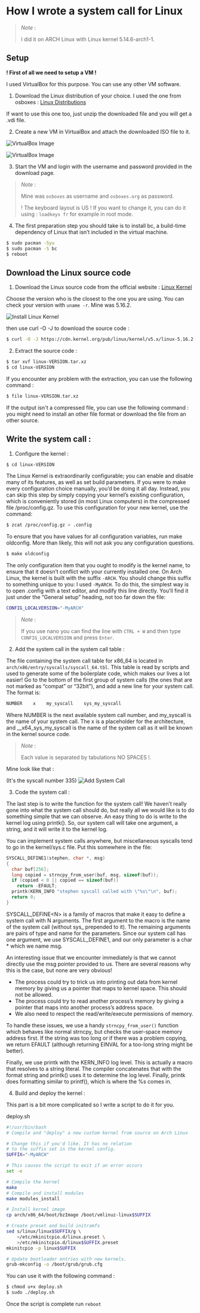# How I wrote a system call for Linux

> *Note* :
>
> I did it on ARCH Linux with Linux kernel 5.14.6-arch1-1.

## Setup

**! First of all we need to setup a VM !**

I used VirtualBox for this purpose. You can use any other VM software.

1. Download the Linux distribution of your choice. I used the one from osboxes : [Linux Distributions](https://www.osboxes.org/arch-linux/#archlinux-202109-vbox)

If want to use this one too, just unzip the downloaded file and you will get a .vdi file.

2. Create a new VM in VirtualBox and attach the downloaded ISO file to it.

![VirtualBox Image](virtualBox/1.png)

![VirtualBox Image](virtualBox/2.png)

3. Start the VM and login with the username and password provided in the download page.

> *Note* :
>
> Mine was `osboxes` as username and `osboxes.org` as password.
>
> ! The keyboard layout is US ! If you want to change it, you can do it using : `loadkeys fr` for example in root mode.

4. The first preparation step you should take is to install bc, a build-time dependency of Linux that isn’t included in the virtual machine.

```bash
$ sudo pacman -Syu
$ sudo pacman -S bc
$ reboot
```

## Download the Linux source code

1. Download the Linux source code from the official website : [Linux Kernel](https://cdn.kernel.org/pub/linux/kernel/v5.x/)

Choose the version who is the closest to the one you are using. You can check your version with `uname -r`. Mine was 5.16.2.

![Install Linux Kernel](install/1.png)

then use curl -O -J to download the source code :

```bash
$ curl -O -J https://cdn.kernel.org/pub/linux/kernel/v5.x/linux-5.16.2.tar.xz
```

2. Extract the source code :

```bash
$ tar xvf linux-VERSION.tar.xz
$ cd linux-VERSION
```

If you encounter any problem with the extraction, you can use the following command :

```bash
$ file linux-VERSION.tar.xz
```

If the output isn't a compressed file, you can use the following command :
you might need to install an other file format or download the file from an other source.

## Write the system call :

1. Configure the kernel :

```bash
$ cd linux-VERSION
```

The Linux Kernel is extraordinarily configurable; you can enable and disable many of its features, as well as set build parameters. If you were to make every configuration choice manually, you’d be doing it all day. Instead, you can skip this step by simply copying your kernel’s existing configuration, which is conveniently stored (in most Linux computers) in the compressed file /proc/config.gz. To use this configuration for your new kernel, use the command:

```bash
$ zcat /proc/config.gz > .config
```

To ensure that you have values for all configuration variables, run make oldconfig. More than likely, this will not ask you any configuration questions.

```bash
$ make oldconfig
```

The only configuration item that you ought to modify is the kernel name, to ensure that it doesn’t conflict with your currently installed one. On Arch Linux, the kernel is built with the suffix `-ARCH`. You should change this suffix to something unique to you: I used `-MyARCH`. To do this, the simplest way is to open .config with a text editor, and modify this line directly. You’ll find it just under the “General setup” heading, not too far down the file:

```bash
CONFIG_LOCALVERSION="-MyARCH"
```

> *Note* :
>
> If you use nano you can find the line with `CTRL + W` and then type `CONFIG_LOCALVERSION` and press `Enter`.

2. Add the system call in the system call table :

The file containing the system call table for x86_64 is located in `arch/x86/entry/syscalls/syscall_64.tbl`. This table is read by scripts and used to generate some of the boilerplate code, which makes our lives a lot easier! Go to the bottom of the first group of system calls (the ones that are not marked as “compat” or “32bit”), and add a new line for your system call. The format is:

```bash
NUMBER    x    my_syscall    sys_my_syscall
```

Where NUMBER is the next available system call number, and my_syscall is the name of your system call. The x is a placeholder for the architecture, and __x64_sys_my_syscall is the name of the system call as it will be known in the kernel source code.

> *Note* :
>
> Each value is separated by tabulations NO SPACES !.

Mine look like that :

(It's the syscall number 335)
![Add System Call](syscall/1.png)

3. Code the system call :

The last step is to write the function for the system call! We haven’t really gone into what the system call should do, but really all we would like is to do something simple that we can observe. An easy thing to do is write to the kernel log using printk(). So, our system call will take one argument, a string, and it will write it to the kernel log.

You can implement system calls anywhere, but miscellaneous syscalls tend to go in the kernel/sys.c file. Put this somewhere in the file:

```c
SYSCALL_DEFINE1(stephen, char *, msg)
{
  char buf[256];
  long copied = strncpy_from_user(buf, msg, sizeof(buf));
  if (copied < 0 || copied == sizeof(buf))
    return -EFAULT;
  printk(KERN_INFO "stephen syscall called with \"%s\"\n", buf);
  return 0;
}
```

SYSCALL_DEFINE\<N\> is a family of macros that make it easy to define a system call with N arguments. The first argument to the macro is the name of the system call (without sys_ prepended to it). The remaining arguments are pairs of type and name for the parameters. Since our system call has one argument, we use SYSCALL_DEFINE1, and our only parameter is a char * which we name msg.

An interesting issue that we encounter immediately is that we cannot directly use the msg pointer provided to us. There are several reasons why this is the case, but none are very obvious!

- The process could try to trick us into printing out data from kernel memory by giving us a pointer that maps to kernel space. This should not be allowed.
- The process could try to read another process’s memory by giving a pointer that maps into another process’s address space.
- We also need to respect the read/write/execute permissions of memory.

To handle these issues, we use a handy `strncpy_from_user()` function which behaves like normal strncpy, but checks the user-space memory address first. If the string was too long or if there was a problem copying, we return EFAULT (although returning EINVAL for a too-long string might be better).

Finally, we use printk with the KERN_INFO log level. This is actually a macro that resolves to a string literal. The compiler concatenates that with the format string and printk() uses it to determine the log level. Finally, printk does formatting similar to printf(), which is where the %s comes in.

4. Build and deploy the kernel :

This part is a bit more complicated so I write a script to do it for you. 


deploy.sh
```bash
#!/usr/bin/bash
# Compile and "deploy" a new custom kernel from source on Arch Linux

# Change this if you'd like. It has no relation
# to the suffix set in the kernel config.
SUFFIX="-MyARCH"

# This causes the script to exit if an error occurs
set -e

# Compile the kernel
make
# Compile and install modules
make modules_install

# Install kernel image
cp arch/x86_64/boot/bzImage /boot/vmlinuz-linux$SUFFIX

# Create preset and build initramfs
sed s/linux/linux$SUFFIX/g \
    </etc/mkinitcpio.d/linux.preset \
    >/etc/mkinitcpio.d/linux$SUFFIX.preset
mkinitcpio -p linux$SUFFIX

# Update bootloader entries with new kernels.
grub-mkconfig -o /boot/grub/grub.cfg
```

You can use it with the following command :

```bash
$ chmod u+x deploy.sh
$ sudo ./deploy.sh
```

Once the script is complete run `reboot`
